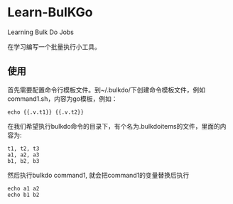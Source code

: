 # Learn-BulKGo
Learning Bulk Do Jobs

在学习编写一个批量执行小工具。

## 使用

首先需要配置命令行模板文件。到~/.bulkdo/下创建命令模板文件，例如command1.sh，内容为go模板，例如：

```shell
echo {{.v.t1}} {{.v.t2}}
```

在我们希望执行bulkdo命令的目录下，有个名为.bulkdoitems的文件，里面的内容为:

```
t1, t2, t3
a1, a2, a3
b1, b2, b3
```

然后执行bulkdo command1, 就会把command1的变量替换后执行

```shell
echo a1 a2
echo b1 b2
```